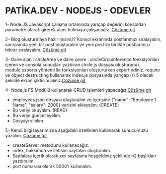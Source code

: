 # PATİKA.DEV - NODEJS - ODEVLER

1-  Node.JS Javascript çalışma ortamında yarıçap değerini konsoldan parametre olarak girerek alanı bulmaya çalışacağız. [Çözüme git](./NODEJS-ODEVLER/odev1/circle-area/main.js)

2- Blog oluşturmaya hazır mısınız? Konsol ekranında postlarımızı sıralayalım, sonrasında yeni bir post oluşturalım ve yeni post ile birlikte postlarımızı tekrar sıralayalım. [Çözüme git](./NODEJS-ODEVLER/odev2/main.js)

3- Daire alan : circleArea ve daire çevre : circleCircumference fonksiyonları içeren ve consola sonuçları yazdıran circle.js dosyası oluşturunuz.
module.exports yöntemi ile fonksiyonları oluştururken export ediniz.
require ve object destructing kullanarak index.js dosyasında yarıçap (r) 5 olacak şekilde ekran çıktısını alınız.[Çözüme git](./NODEJS-ODEVLER/odev3/circle.js)

4- Node.js FS Modülü kullanarak CRUD işlemleri yapacağız.[Çözüme git](./NODEJS-ODEVLER/odev4/index.js)
- employees.json dosyası oluşturalım ve içerisine {"name": "Employee 1 Name", "salary": 2000} verisini ekleyelim. (CREATE)
- Bu veriyi okuyalım. (READ)
- Bu veriyi güncelleyelim.
- Dosyayı silelim.

5- Kendi bilgisayarımızda aşağıdaki özellikleri kullanarak sunucumuzu yazalım. [Çözüme git](./NODEJS-ODEVLER/odev5/server.js)

- createServer metodunu kullanacağız.
- index, hakkimda ve iletisim sayfaları oluşturalım.
- Sayfalara içerik olarak xxx sayfasına hoşgeldiniz şeklinde h2 başlıkları yazdıralım.
- port numarası olarak 5000'i kullanalım.